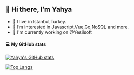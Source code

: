 ## 👋 Hi there, I’m Yahya 
- 📍 I live in Istanbul,Turkey. 
- 👀 I’m interested in Javascript,Vue,Go,NoSQL and more.
- 💼 I'm currently working on @Yesilsoft

#### 💻 My GitHub stats

[![Yahya's GitHub stats](https://github-readme-stats.vercel.app/api?username=yahyaaltintop&count_private=true&show_icons=true&theme=dark)](https://github-readme-stats.vercel.app/api?username=yahyaaltintop&count_private=true&show_icons=true&theme=dark)

[![Top Langs](https://github-readme-stats.vercel.app/api/top-langs/?username=yahyaaltintop&layout=compact&theme=dark)](https://github-readme-stats.vercel.app/api/top-langs/?username=yahyaaltintop&layout=compact&theme=dark)
